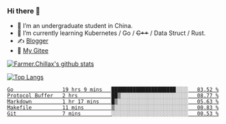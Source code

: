 ### Hi there 👋

- 🔭 I’m an undergraduate student in China.
- 🌱 I’m currently learning Kubernetes / Go / ~~C++~~ / Data Struct / Rust.
- ✍️ [Blogger](https://blog.farmer233.top)
- 🤔 [My Gitee](https://gitee.com/Farmer-chong)


[![Farmer.Chillax's github stats](https://github-readme-stats.vercel.app/api?username=FarmerChillax)](https://github.com/anuraghazra/github-readme-stats)

[![Top Langs](https://github-readme-stats.vercel.app/api/top-langs/?username=FarmerChillax&layout=compact&hide=html,css,javascript)](https://github.com/anuraghazra/github-readme-stats)

<p>
  <a href="https://wakatime.com/@Farmer">
        <!--START_SECTION:waka-->

```text
Go                19 hrs 9 mins   █████████████████████░░░░   83.52 %
Protocol Buffer   2 hrs           ██▒░░░░░░░░░░░░░░░░░░░░░░   08.77 %
Markdown          1 hr 17 mins    █▒░░░░░░░░░░░░░░░░░░░░░░░   05.63 %
Makefile          11 mins         ▒░░░░░░░░░░░░░░░░░░░░░░░░   00.83 %
Git               7 mins          ░░░░░░░░░░░░░░░░░░░░░░░░░   00.53 %
```

<!--END_SECTION:waka-->
  </a>
</p>

<!--
**Farmer-chong/Farmer-chong** is a ✨ _special_ ✨ repository because its `README.md` (this file) appears on your GitHub profile.

Here are some ideas to get you started:

- 🔭 I’m currently working on ...
- 🌱 I’m currently learning ...
- 👯 I’m looking to collaborate on ...
- 🤔 I’m looking for help with ...
- 💬 Ask me about ...
- 📫 How to reach me: ...
- 😄 Pronouns: ...
- ⚡ Fun fact: ...
-->
